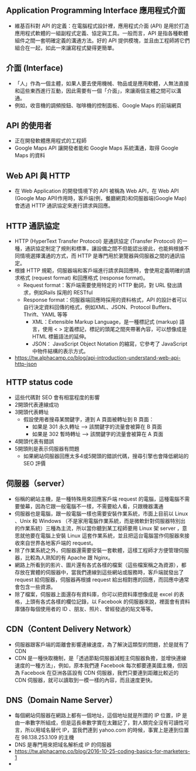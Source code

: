 ## Application Programming Interface 應用程式介面
* 維基百科對 API 的定義：在電腦程式設計裡，應用程式介面 (API) 是用於打造應用程式軟體的一組副程式定義、協定與工具。一般而言，API 是指各種軟體組件之間一套明確定義的溝通方法。好的 API 提供模塊，並且由工程師將它們組合在一起，如此一來讓寫程式變得更簡單。
## 介面 (Interface)
* 「人」作為一個主體，如果人要去使用機械、物品或是應用軟體，人無法直接和這些東西進行互動，因此需要有一個「介面」，來讓兩個主體之間可以溝通。
* 例如，收音機的調頻按鈕、咖啡機的控制面板、Google Maps 的前端網頁
## API 的使用者
* 正在開發軟體應用程式的工程師
* Google Maps API 讓開發者能和 Google Maps 系統溝通，取得 Google Maps 的資料
## Web API 與 HTTP
* 在 Web Application 的開發情境下的 API 被稱為 Web API，在 Web API (Google Map API)作用時，客戶端(例，餐廳網頁)和伺服器端(Google Map)會透過 HTTP 通訊協定來進行請求與回應。
## HTTP 通訊協定
* HTTP (HyperText Transfer Protocol) 是通訊協定 (Transfer Protocol) 的一種，通訊協定制定了規則和標準，讓設備之間不但能認出彼此，也能夠根據不同情境選擇溝通的方式，而 HTTP 是專門用於瀏覽器與伺服器之間的通訊協定。
* 根據 HTTP 規範，伺服器端和客戶端進行請求與回應時，會使用定義明確的請求格式 (request format) 和回應格式 (response format)。
  * Request format：客戶端需要使用特定的 HTTP 動詞，對 URL 發出請求，例如Rails 採用的 RESTful
  * Response format：伺服器端回應時採用的資料格式，API 的設計者可以自行決定資料回傳的格式，例如XML、JSON、Protocol Buffers、Thrift、YAML 等等
    * XML：Extensible Markup Language，是一種標記式 (markup) 語言，使用 < > 定義標記，標記的頭尾之間夾帶著內容，可以想像成是 HTML 標籤語法的延伸。
    * JSON： JavaScript Object Notation 的縮寫，它參考了 JavaScript 中物件結構的表示方式。
* https://tw.alphacamp.co/blog/api-introduction-understand-web-api-http-json
## HTTP status code
* 這些代碼對 SEO 會有相當程度的影響
* 2開頭代表連線成功
* 3開頭代表轉址
  * 假設使用者搜尋某關鍵字，連到 A 頁面被轉址到 B 頁面：
    * 如果是 301 永久轉址 --> 該關鍵字的流量會被算在 B 頁面
    * 如果是 302 暫時轉址 --> 該關鍵字的流量會被算在 A 頁面
* 4開頭代表有錯誤
* 5開頭則是表示伺服器有問題
  * 如果網站伺服器回應太多4或5開頭的錯誤代碼，搜尋引擎也會降低網站的 SEO 評價
## 伺服器（server）
* 俗稱的網站主機，是一種特殊用來回應客戶端 request 的電腦，這種電腦不需要螢幕，因為它跟一般電腦不一樣，不需要給人看，只跟機器溝通
* 伺服器也是電腦，跟一般電腦一樣也需要安裝作業系統，市面上目前以 Linux 、Unix 和 Windows （不是家用電腦作業系統，而是微軟針對伺服器特別出的作業系統）三種為主流，所以當你聽到某工程師要用 Linux 架 server ，意思就他要在電腦上安裝 Linux 這套作業系統，並且把這台電腦當作伺服器來接收來自世界各地客戶端的 request。
* 除了作業系統之外，伺服器還需要安裝一套軟體，這樣工程師才方便管理伺服器，比較為人熟知的有 Apache 跟 Nginx。
* 網路上所看到的影片、圖片還有各式各樣的檔案（這些檔案稱之為資源），都存放在實體的伺服器中，當我們連線到這些網站或服務時，客戶端就發出了 request 給伺服器，伺服器再根據 request 給出相對應的回應，而回應中通常會包含一些資源。
* 除了檔案，伺服器上面還存有資料庫，你可以把資料庫想像成是 excel 的表格，上頭有各式各樣的欄位記錄，以 Facebook 的伺服器來說，裡面會有資料庫儲存每個使用者的 ID 、朋友、照片、曾經發過的貼文等等。
## CDN（Content Delivery Network）
* 伺服器跟客戶端的距離會影響連線速度，為了解決這類型的問題，於是就有了 CDN
* CDN 是一種快取機制，是「透過節點伺服器減輕主伺服器負擔，並增快連線速度的一種方法」，例如，原本我們連 Facebook 每次都要連美國主機，但因為 Facebook 在亞洲各區設有 CDN 伺服器，我們只要連到距離比較近的 CDN 伺服器，就可以讀取到一模一樣的內容，而且速度更快。
## DNS（Domain Name Server）
* 每個網站伺服器在網路上都有一個地址，這個地址就是所謂的 IP 位置，IP 是由一串數字所組成，但是這長串數字實在太難記了，對人類完全沒有可讀性可言，所以用域名替代 IP，當我們連到 yahoo.com 的時候，事實上是連到位置在 98.138.253.109 的主機
* DNS 是專門用來把域名解析成 IP 的伺服器
* https://tw.alphacamp.co/blog/2016-10-25-coding-basics-for-marketers-1
* 
